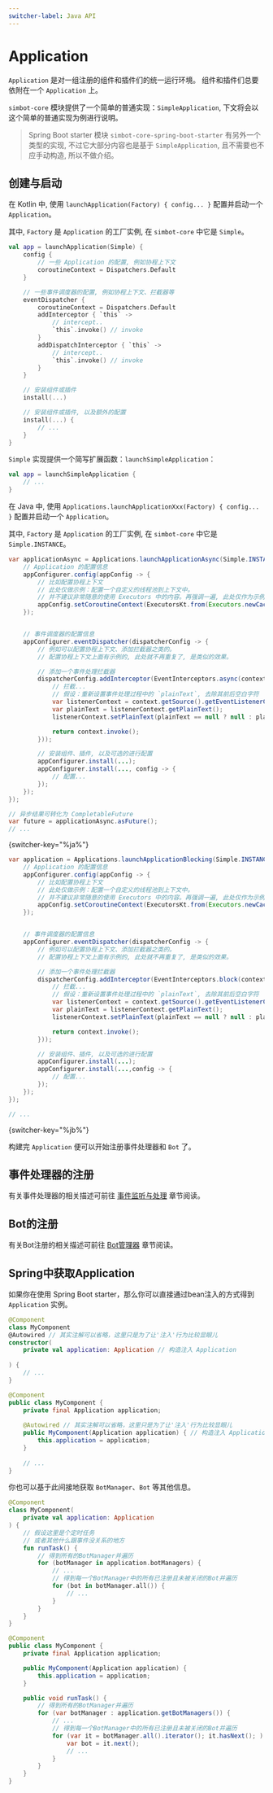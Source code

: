 ```yaml
---
switcher-label: Java API
---
```


# Application

`Application` 是对一组注册的组件和插件们的统一运行环境。
组件和插件们总要依附在一个 `Application` 上。

`simbot-core` 模块提供了一个简单的普通实现：`SimpleApplication`, 
下文将会以这个简单的普通实现为例进行说明。

> Spring Boot starter 模块 `simbot-core-spring-boot-starter` 有另外一个类型的实现, 
> 不过它大部分内容也是基于 `SimpleApplication`, 且不需要也不应手动构造, 所以不做介绍。

## 创建与启动

<tabs group="Code">
<tab title="Kotlin" group-key="Kotlin">

在 Kotlin 中, 使用 `launchApplication(Factory) { config... }` 配置并启动一个 `Application`。

其中, `Factory` 是 `Application` 的工厂实例, 在 `simbot-core` 中它是 `Simple`。

```Kotlin
val app = launchApplication(Simple) {
    config {
        // 一些 Application 的配置, 例如协程上下文
        coroutineContext = Dispatchers.Default
    }

    // 一些事件调度器的配置, 例如协程上下文、拦截器等
    eventDispatcher {
        coroutineContext = Dispatchers.Default
        addInterceptor { `this` ->
            // intercept..
            `this`.invoke() // invoke
        }
        addDispatchInterceptor { `this` ->
            // intercept..
            `this`.invoke() // invoke
        }
    }

    // 安装组件或插件
    install(...)

    // 安装组件或插件, 以及额外的配置
    install(...) {
        // ...
    }
}
```

`Simple` 实现提供一个简写扩展函数：`launchSimpleApplication`：

```Kotlin
val app = launchSimpleApplication {
    // ...
}
```

</tab>
<tab title="Java" group-key="Java">

在 Java 中, 使用 `Applications.launchApplicationXxx(Factory) { config... }` 
配置并启动一个 `Application`。

其中, `Factory` 是 `Application` 的工厂实例, 在 `simbot-core` 中它是 `Simple.INSTANCE`。

```Java
var applicationAsync = Applications.launchApplicationAsync(Simple.INSTANCE, appConfigurer -> {
    // Application 的配置信息
    appConfigurer.config(appConfig -> {
        // 比如配置协程上下文
        // 此处仅做示例：配置一个自定义的线程池到上下文中。
        // 并不建议非常随意的使用 Executors 中的内容。再强调一遍, 此处仅作为示例。
        appConfig.setCoroutineContext(ExecutorsKt.from(Executors.newCachedThreadPool()));
    });


    // 事件调度器的配置信息
    appConfigurer.eventDispatcher(dispatcherConfig -> {
        // 例如可以配置协程上下文、添加拦截器之类的。
        // 配置协程上下文上面有示例的, 此处就不再重复了, 是类似的效果。

        // 添加一个事件处理拦截器
        dispatcherConfig.addInterceptor(EventInterceptors.async(context -> {
            // 拦截...
            // 假设：重新设置事件处理过程中的 `plainText`, 去除其前后空白字符
            var listenerContext = context.getSource().getEventListenerContext();
            var plainText = listenerContext.getPlainText();
            listenerContext.setPlainText(plainText == null ? null : plainText.trim());

            return context.invoke();
        }));

        // 安装组件、插件, 以及可选的进行配置
        appConfigurer.install(...);
        appConfigurer.install(..., config -> {
            // 配置...
        });
    });
});

// 异步结果可转化为 CompletableFuture
var future = applicationAsync.asFuture();
// ...

```
{switcher-key="%ja%"}

```Java
var application = Applications.launchApplicationBlocking(Simple.INSTANCE, appConfigurer -> {
    // Application 的配置信息
    appConfigurer.config(appConfig -> {
        // 比如配置协程上下文
        // 此处仅做示例：配置一个自定义的线程池到上下文中。
        // 并不建议非常随意的使用 Executors 中的内容。再强调一遍, 此处仅作为示例。
        appConfig.setCoroutineContext(ExecutorsKt.from(Executors.newCachedThreadPool()));
    });


    // 事件调度器的配置信息
    appConfigurer.eventDispatcher(dispatcherConfig -> {
        // 例如可以配置协程上下文、添加拦截器之类的。
        // 配置协程上下文上面有示例的, 此处就不再重复了, 是类似的效果。

        // 添加一个事件处理拦截器
        dispatcherConfig.addInterceptor(EventInterceptors.block(context -> {
            // 拦截...
            // 假设：重新设置事件处理过程中的 `plainText`, 去除其前后空白字符
            var listenerContext = context.getSource().getEventListenerContext();
            var plainText = listenerContext.getPlainText();
            listenerContext.setPlainText(plainText == null ? null : plainText.trim());

            return context.invoke();
        }));

        // 安装组件、插件, 以及可选的进行配置
        appConfigurer.install(...);
        appConfigurer.install(...,config -> {
            // 配置...
        });
    });
});

// ...
```
{switcher-key="%jb%"}

</tab>
</tabs>

构建完 `Application` 便可以开始注册事件处理器和 `Bot` 了。

## 事件处理器的注册

有关事件处理器的相关描述可前往 [事件监听与处理](basic-event-listener.md) 章节阅读。

## Bot的注册

有关Bot注册的相关描述可前往 [Bot管理器](BotManager.md) 章节阅读。

## Spring中获取Application

如果你在使用 Spring Boot starter，那么你可以直接通过bean注入的方式得到 `Application` 实例。

<tabs group="Code">
<tab title="Kotlin" group-key="Kotlin">

```Kotlin
@Component
class MyComponent 
@Autowired // 其实注解可以省略，这里只是为了让'注入'行为比较显眼儿 
constructor(
    private val application: Application // 构造注入 Application
    
) {
    // ...
}
```

</tab>
<tab title="Java" group-key="Java">

```Java
@Component
public class MyComponent {
    private final Application application;
    
    @Autowired // 其实注解可以省略，这里只是为了让'注入'行为比较显眼儿 
    public MyComponent(Application application) { // 构造注入 Application
        this.application = application;
    }
    
    // ...
}
```

</tab>
</tabs>

你也可以基于此间接地获取 `BotManager`、`Bot` 等其他信息。

<tabs group="Code">
<tab title="Kotlin" group-key="Kotlin">

```Kotlin
@Component
class MyComponent(
    private val application: Application
) {
    // 假设这里是个定时任务
    // 或者其他什么跟事件没关系的地方
    fun runTask() {
        // 得到所有的BotManager并遍历
        for (botManager in application.botManagers) {
            // ...
            // 得到每一个BotManager中的所有已注册且未被关闭的Bot并遍历
            for (bot in botManager.all()) {
                // ...
            }
        }
    }
}
```

</tab>
<tab title="Java" group-key="Java">

```Java
@Component
public class MyComponent {
    private final Application application;

    public MyComponent(Application application) {
        this.application = application;
    }

    public void runTask() {
        // 得到所有的BotManager并遍历
        for (var botManager : application.getBotManagers()) {
            // ...
            // 得到每一个BotManager中的所有已注册且未被关闭的Bot并遍历
            for (var it = botManager.all().iterator(); it.hasNext(); ) {
                var bot = it.next();
                // ...
            }
        }
    }
}
```

</tab>
</tabs>